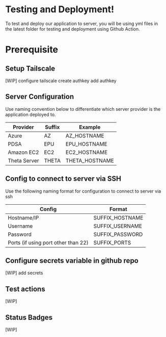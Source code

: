 # Testing and Deployment!

To test and deploy our application to server, you will be using yml files in the latest folder for testing and deployment using Github Action.


# Prerequisite


## Setup Tailscale

[WIP]
configure tailscale
create authkey
add authkey

## Server Configuration

Use naming convention below to differentiate which server provider is the application deployed to. 

|Provider| Suffix | Example |
|--|--|--|
| Azure | AZ | AZ_HOSTNAME |
| PDSA | EPU | EPU_HOSTNAME|
| Amazon EC2| EC2 | EC2_HOSTNAME|
| Theta Server| THETA| THETA_HOSTNAME|



## Config to connect to server via SSH

Use the following naming format for configuration to connect to server via ssh

|Config| Format |
|--|--|
| Hostname/IP | SUFFIX_HOSTNAME |
|Username|SUFFIX_USERNAME|
|Password|SUFFIX_PASSWORD|
|Ports (if using port other than 22)|SUFFIX_PORTS|


## Configure secrets variable in github repo

[WIP]
add secrets


##  Test actions 
[WIP]

##  Status Badges 
[WIP]